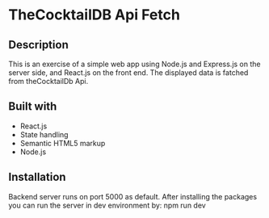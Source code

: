 # TheCocktailDB Api Fetch

## Description

This is an exercise of a simple web app using Node.js and Express.js on the server side, and React.js on the front end.
The displayed data is fatched from theCocktailDb Api.

## Built with

- React.js
- State handling
- Semantic HTML5 markup
- Node.js

## Installation

Backend server runs on port 5000 as default.
After installing the packages you can run the server in dev environment by: npm run dev

